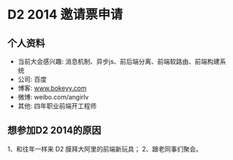 # D2 2014 邀请票申请

## 个人资料

- 当前大会感兴趣: 消息机制、异步js、前后端分离、前端软路由、前端构建系统
- 公司: 百度 
- 博客: www.bokeyy.com
- 微博: weibo.com/angirlv
- 其他: 四年职业前端开工程师

## 想参加D2 2014的原因
   
   1、和往年一样来 D2 膜拜大阿里的前端新玩具；
   2、跟老同事们聚会。
